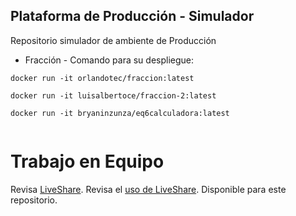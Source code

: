 ## Plataforma de Producción - Simulador

Repositorio simulador de ambiente de Producción


* Fracción - Comando para su despliegue:
```
docker run -it orlandotec/fraccion:latest

docker run -it luisalbertoce/fraccion-2:latest

docker run -it bryaninzunza/eq6calculadora:latest


```

# Trabajo en Equipo

Revisa [LiveShare](https://youtu.be/9QXwSg9-2qQ). Revisa el [uso de LiveShare](https://www.youtube.com/watch?v=nj535VbE9pQ). Disponible para este repositorio.
